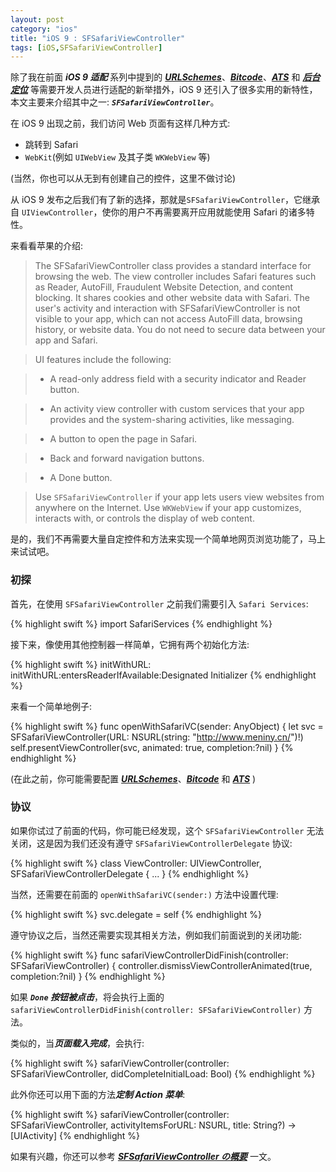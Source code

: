 ```yaml
---
layout: post  
category: "ios"  
title: "iOS 9 : SFSafariViewController"  
tags: [iOS,SFSafariViewController]  
---
```

除了我在前面 ***iOS 9 适配*** 系列中提到的 [***URLSchemes***](http://www.meniny.cn/2015/09/18/23-08-00-iOS9_URLScheme/)、[***Bitcode***](http://www.meniny.cn/2015/09/18/23-07-00-iOS9_Bitcode/)、[***ATS***](http://www.meniny.cn/2015/09/18/23-06-00-iOS9_ATS/) 和 [***后台定位***](http://www.meniny.cn/2015/09/25/14-00-00-iOS9_Location/) 等需要开发人员进行适配的新举措外，iOS 9 还引入了很多实用的新特性，本文主要来介绍其中之一: ***`SFSafariViewController`***。

在 iOS 9 出现之前，我们访问 Web 页面有这样几种方式:

* 跳转到 Safari
* `WebKit`(例如 `UIWebView` 及其子类 `WKWebView` 等)

(当然，你也可以从无到有创建自己的控件，这里不做讨论)

从 iOS 9 发布之后我们有了新的选择，那就是`SFSafariViewController`，它继承自 `UIViewController`，使你的用户不再需要离开应用就能使用 Safari 的诸多特性。

来看看苹果的介绍:

> The SFSafariViewController class provides a standard interface for browsing the web. The view controller includes Safari features such as Reader, AutoFill, Fraudulent Website Detection, and content blocking. It shares cookies and other website data with Safari. The user's activity and interaction with SFSafariViewController is not visible to your app, which can not access AutoFill data, browsing history, or website data. You do not need to secure data between your app and Safari.

> UI features include the following:

> * A read-only address field with a security indicator and Reader button.

> * An activity view controller with custom services that your app provides and the system-sharing activities, like messaging.

> * A button to open the page in Safari.

> * Back and forward navigation buttons.

> * A Done button.

> Use `SFSafariViewController` if your app lets users view websites from anywhere on the Internet. Use `WKWebView` if your app customizes, interacts with, or controls the display of web content.
  
  是的，我们不再需要大量自定控件和方法来实现一个简单地网页浏览功能了，马上来试试吧。
  
### 初探

首先，在使用 `SFSafariViewController` 之前我们需要引入 `Safari Services`:

{% highlight swift %}
import SafariServices
{% endhighlight %}
	
接下来，像使用其他控制器一样简单，它拥有两个初始化方法:

{% highlight swift %}
initWithURL:
initWithURL:entersReaderIfAvailable:Designated Initializer
{% endhighlight %}
	 
来看一个简单地例子:

{% highlight swift %}
func openWithSafariVC(sender: AnyObject) {
	let svc = SFSafariViewController(URL: NSURL(string: "http://www.meniny.cn/")!)
	self.presentViewController(svc, animated: true, completion:?nil)
}
{% endhighlight %}

(在此之前，你可能需要配置 [***URLSchemes***](http://www.meniny.cn/ios/23-08-00-iOS9_URLScheme.html)、[***Bitcode***](http://www.meniny.cn/ios/23-07-00-iOS9_Bitcode.html) 和 [***ATS***](http://www.meniny.cn/ios/23-06-00-iOS9_ATS.html) )

### 协议

如果你试过了前面的代码，你可能已经发现，这个 `SFSafariViewController` 无法关闭，这是因为我们还没有遵守
 `SFSafariViewControllerDelegate` 协议:

{% highlight swift %}
class ViewController: UIViewController, SFSafariViewControllerDelegate {
	...
}
{% endhighlight %}

当然，还需要在前面的 `openWithSafariVC(sender:)` 方法中设置代理:

{% highlight swift %}
svc.delegate = self
{% endhighlight %}

遵守协议之后，当然还需要实现其相关方法，例如我们前面说到的关闭功能:

{% highlight swift %}
func safariViewControllerDidFinish(controller: SFSafariViewController) {
	controller.dismissViewControllerAnimated(true, completion:?nil)
}
{% endhighlight %}
	
如果 ***`Done` 按钮被点击***，将会执行上面的 `safariViewControllerDidFinish(controller: SFSafariViewController)` 方法。

类似的，当***页面载入完成***，会执行:

{% highlight swift %}
safariViewController(controller: SFSafariViewController, didCompleteInitialLoad: Bool)
{% endhighlight %}

此外你还可以用下面的方法***定制 Action 菜单***:

{% highlight swift %}
safariViewController(controller: SFSafariViewController, activityItemsForURL: NSURL, title: String?) -> [UIActivity]
{% endhighlight %}

如果有兴趣，你还可以参考 [***SFSafariViewController の概要***](http://dev.classmethod.jp/smartphone/iphone/introducing-sfsafariviewcontroller/) 一文。

